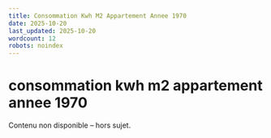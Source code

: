 ```yaml
---
title: Consommation Kwh M2 Appartement Annee 1970
date: 2025-10-20
last_updated: 2025-10-20
wordcount: 12
robots: noindex
---
```


# consommation kwh m2 appartement annee 1970

Contenu non disponible – hors sujet.